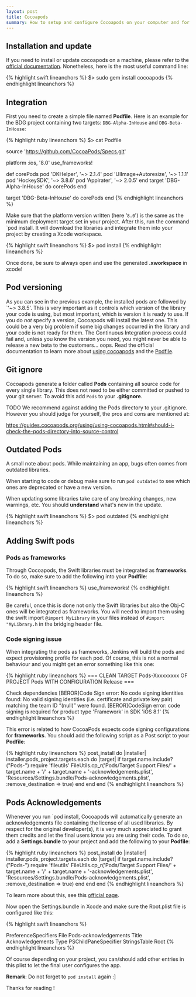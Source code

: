 ```yaml
---
layout: post
title: Cocoapods
summary: How to setup and configure Cocoapods on your computer and for your project.
---
```


## Installation and update

If you need to install or update cocoapods on a machine, please refer to the [official documentation](https://guides.cocoapods.org/using/getting-started.html).
Nonetheless, here is the most useful command line:

{% highlight swift lineanchors %}
$> sudo gem install cocoapods
{% endhighlight lineanchors %}

## Integration

First you need to create a simple file named **Podfile**.
Here is an example for the BDG project containing two targets: `DBG-Alpha-InHouse` and `DBG-Beta-InHouse`:

{% highlight ruby lineanchors %}
$> cat Podfile

source 'https://github.com/CocoaPods/Specs.git'

platform :ios, '8.0'
use_frameworks!

def corePods
	pod 'DKHelper', '~> 2.1.4'
	pod 'UIImage+Autoresize', '~> 1.1.1'
	pod 'HockeySDK', '~> 3.8.6'
	pod 'Appirater', '~> 2.0.5'
end
target 'DBG-Alpha-InHouse' do
	corePods
end

target 'DBG-Beta-InHouse' do
	corePods
end
{% endhighlight lineanchors %}

Make sure that the platform version written (here '`8.0`') is the same as the minimum deployment target set in your project.
After this, run the command `pod install. It will download the libraries and integrate them into your project by creating a Xcode workspace.

{% highlight swift lineanchors %}
$> pod install
{% endhighlight lineanchors %}

Once done, be sure to always open and use the generated **.xworkspace** in xcode!

## Pod versioning

As you can see in the previous example, the installed pods are followed by `'~> 3.8.5'.
This is very important as it controls which version of the library your code is using, but most important, which is version it is ready to use.
If you do _not_ specify a version, Cocoapods will install the latest one.
This could be a very big problem if some big changes occurred in the library and your code is not ready for them.
The Continuous Integration process could fail and, unless you know the version you need, you might never be able to release a new beta to the customers... oops.
Read the official documentation to learn more about [using cocoapods](https://guides.cocoapods.org/using/using-cocoapods.html) and the [Podfile](https://guides.cocoapods.org/using/the-podfile.html).

## Git ignore

Cocoapods generate a folder called **Pods** containing all source code for every single library.
This does not need to be either committed or pushed to your git server.
To avoid this add `Pods` to your **.gitignore**.

TODO
We recommend against adding the Pods directory to your .gitignore.
However you should judge for yourself, the pros and cons are mentioned at:

https://guides.cocoapods.org/using/using-cocoapods.html#should-i-check-the-pods-directory-into-source-control

## Outdated Pods

A small note about pods. While maintaining an app, bugs often comes from outdated libraries.

When starting to code or debug make sure to run `pod outdated` to see which ones are deprecated or have a new version.

When updating some libraries take care of any breaking changes, new warnings, etc. You should **understand** what's new in the update.

{% highlight swift lineanchors %}
$> pod outdated
{% endhighlight lineanchors %}

## Adding Swift pods

### Pods as frameworks

Through Cocoapods, the Swift libraries must be integrated as **frameworks**.
To do so, make sure to add the following into your **Podfile**:

{% highlight swift lineanchors %}
use_frameworks!
{% endhighlight lineanchors %}

Be careful, once this is done not only the Swift libraries but also the Obj-C ones will be integrated as frameworks.
You will need to import them using the swift import `@import MyLibrary` in your files instead of `#import "MyLibrary.h` in the bridging header file.

### Code signing issue

When integrating the pods as frameworks, Jenkins will build the pods and expect provisioning profile for each pod.
Of course, this is not a normal behaviour and you might get an error something like this one:

{% highlight ruby lineanchors %}
=== CLEAN TARGET Pods-Xxxxxxxxx OF PROJECT Pods WITH CONFIGURATION Release ===

Check dependencies
[BEROR]Code Sign error: No code signing identities found: No valid signing identities (i.e. certificate and private key pair) matching the team ID “(null)” were found.
[BEROR]CodeSign error: code signing is required for product type 'Framework' in SDK 'iOS 8.1'
{% endhighlight lineanchors %}

This error is related to how CocoaPods expects code signing configurations for **frameworks**.
You should add the following script as a Post script to your **Podfile**:

{% highlight ruby lineanchors %}
post_install do |installer|
	installer.pods_project.targets.each do |target|
		if target.name.include?("Pods-")
			require 'fileutils'
			FileUtils.cp_r('Pods/Target Support Files/' + target.name + '/' + target.name + '-acknowledgements.plist',
			'Resources/Settings.bundle/Pods-acknowledgements.plist', :remove_destination => true)
		end
	end
end
{% endhighlight lineanchors %}

## Pods Acknowledgements

Whenever you run `pod install, Cocoapods will automatically generate an acknowledgements file containing the license of all used libraries.
By respect for the original developer(s), it is very much appreciated to grant them credits and let the final users know you are using their code.
To do so, add a **Settings.bundle** to your project and add the following to your **Podfile**:

{% highlight ruby lineanchors %}
post_install do |installer|
	installer.pods_project.targets.each do |target|
		if target.name.include?("Pods-")
			require 'fileutils'
			FileUtils.cp_r('Pods/Target Support Files/' + target.name + '/' + target.name + '-acknowledgements.plist',
			'Resources/Settings.bundle/Pods-acknowledgements.plist', :remove_destination => true)
		end
	end
end
{% endhighlight lineanchors %}

To learn more about this, see this [official page](https://github.com/CocoaPods/CocoaPods/wiki/Acknowledgements).

Now open the Settings.bundle in Xcode and make sure the Root.plist file is configured like this:

{% highlight swift lineanchors %}
<?xml version="1.0" encoding="UTF-8"?>
<!DOCTYPE plist PUBLIC "-//Apple//DTD PLIST 1.0//EN" "http://www.apple.com/DTDs/PropertyList-1.0.dtd">
<plist version="1.0">
<dict>
	<key>PreferenceSpecifiers</key>
	<array>
		<dict>
			<key>File</key>
			<string>Pods-acknowledgements</string>
			<key>Title</key>
			<string>Acknowledgements</string>
			<key>Type</key>
			<string>PSChildPaneSpecifier</string>
		</dict>
	</array>
	<key>StringsTable</key>
	<string>Root</string>
</dict>
</plist>
{% endhighlight lineanchors %}

Of course depending on your project, you can/should add other entries in this plist to let the final user configures the app.

**Remark**: Do not forget to `pod install` again :]

Thanks for reading !
